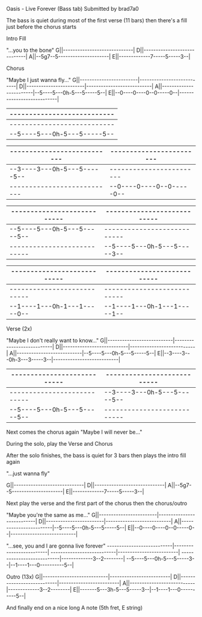 Oasis - Live Forever (Bass tab)
Submitted by brad7a0

The bass is quiet during most of the first verse (11 bars) then there's a fill just before the chorus starts

Intro Fill

"...you to the bone"
G||-----------------------------|
D||-----------------------------|
A||--5g7--5---------------------|
E||-------------7-----5-----3\--|

Chorus

"Maybe I just wanna fly..."
G||------------------------|---------------------------|
D||------------------------|---------------------------|
A||------------------------|--5----5---0h-5---5-----5--|
E||--0----0----0--0-----0--|---------------------------|

| --------------------------- |
| --------------------------- |
| --------------------------- |
| --5----5---0h-5---5-----5-- |

| --------------------------- | ------------------------ |
| --------------------------- | ------------------------ |
| --3----3---0h-5---5-----5-- | ------------------------ |
| --------------------------- | --0----0----0--0-----0-- |

| --------------------------- | --------------------------- |
| --------------------------- | --------------------------- |
| --5----5---0h-5---5-----5-- | --------------------------- |
| --------------------------- | --5----5---0h-5---5-----3-- |

| --------------------------- | --------------------------- |
| --------------------------- | --------------------------- |
| --------------------------- | --------------------------- |
| --1----1---0h-1---1-----0-- | --1----1---0h-1---1-----1-- |

Verse (2x)

"Maybe I don't really want to know..."
G||---------------------------|---------------------------|
D||---------------------------|---------------------------|
A||---------------------------|--5----5---0h-5---5-----5--|
E||--3----3---0h-3---3-----3--|---------------------------|

| --------------------------- | --------------------------- |
| --------------------------- | --------------------------- |
| --------------------------- | --3----3---0h-5---5-----5-- |
| --5----5---0h-5---5-----5-- | --------------------------- |

Next comes the chorus again "Maybe I will never be..."

During the solo, play the Verse and Chorus

After the solo finishes, the bass is quiet for 3 bars then plays the intro fill again

"...just wanna fly"

G||-----------------------------|
D||-----------------------------|
A||--5g7--5---------------------|
E||-------------7-----5-----3\--|

Next play the verse and the first part of the chorus then the chorus/outro

"Maybe you're the same as me..."
G||------------------------|---------------------------|
D||------------------------|---------------------------|
A||------------------------|--5----5---0h-5---5-----5--|
E||--0----0----0--0-----0--|---------------------------|

"...see, you and I are gonna live forever"
---------------------------|-------------------------|
---------------------------|-------------------------|
---------------------------|-------------3--2--------|
--5----5---0h-5---5-----3--|--1----1---0----------5--|

Outro (13x)
G||---------------------------|-------------------------|
D||---------------------------|-------------------------|
A||---------------------------|-------------3--2--------|
E||-------5---3h-5---5-----3--|--1----1---0----------5--|

And finally end on a nice long A note (5th fret, E string)
